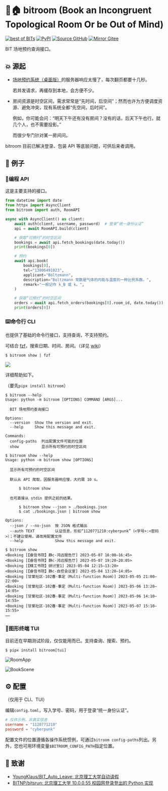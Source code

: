 # 🚩🏠 bitroom (Book an Incongruent Topological Room Or be Out of Mind)

[![best of BITs](https://img.shields.io/endpoint?url=https://raw.githubusercontent.com/YDX-2147483647/best-of-bits/main/config/badge/v1.json)](https://github.com/YDX-2147483647/best-of-bits)
[![PyPI](https://img.shields.io/pypi/v/bitroom?label=PyPI&logo=PyPI&logoColor=white)](https://pypi.org/project/bitroom/)
[![Source GitHub](https://img.shields.io/badge/Source-GitHub-lightgray?logo=github)](https://github.com/YDX-2147483647/bitroom/)
[![Mirror Gitee](https://img.shields.io/badge/Mirror-Gitee-red?logo=gitee)](https://gitee.com/YDX-2147483647/bitroom/)

BIT 场地预约查询接口。

## 💥 源起

- [场地预约系统（桌面版）](http://stu.bit.edu.cn/xsfw/sys/cdyyapp/*default/index.do)的服务器响应太慢了，每次翻页都要十几秒。

  若并发请求，再缓存到本地，会方便不少。

- 房间资源是时空区间，需求常常是“先时间，后空间”；然而也许为方便调度资源、避免冲突，现有系统全都“先空间，后时间”。

  例如，你可能会问：“明天下午还有没有房间？没有的话，后天下午也行。就几个人，也不需要投影。”

  而很少专门针对某一房间问。

bitroom 目前已解决登录、包装 API 等底层问题，可供后来者调用。

## 🧪 例子

### 🤖编程 API

这是主要支持的接口。

```python
from datetime import date
from httpx import AsyncClient
from bitroom import auth, RoomAPI

async with AsyncClient() as client:
    await auth(client, username, password)  # 登录“统一身份认证”
    api = await RoomAPI.build(client)

    # 获取“可预约”的时空区间
    bookings = await api.fetch_bookings(date.today())
    print(bookings[0])

    # 预约
    await api.book(
        bookings[0],
        tel="13806491023",
        applicant="Boltzmann",
        description="Boltzmann 常数是气体的内能与温度的一种比例系数。",
        remark="一般记作 k_B 或 k。",
    )

    # 获取“已预约”的时空区间
    orders = await api.fetch_orders(bookings[0].room_id, date.today())
    print(orders[0])
```

### ⌨️命令行 CLI

也提供了基础的命令行接口，支持查询，不支持预约。

可结合 [fzf](https://github.com/junegunn/fzf/)，搜索日期、时间、房间。（详见 [wiki](https://github.com/YDX-2147483647/bitroom/wiki#-fzf-%E4%BD%BF%E7%94%A8%E7%A4%BA%E4%BE%8B)）

```shell
$ bitroom show | fzf
```

![](https://user-images.githubusercontent.com/73375426/236676121-0bb3f80a-4ef0-4b06-bb03-d41a6f42fe38.png)

详细帮助如下。

（要先`pipx install bitroom`）

```shell
$ bitroom --help
Usage: python -m bitroom [OPTIONS] COMMAND [ARGS]...

  BIT 场地预约查询接口

Options:
  --version  Show the version and exit.
  --help     Show this message and exit.

Commands:
  config-paths  列出配置文件可能的位置
  show          显示所有可预约的时空区间
```

```shell
$ bitroom show --help
Usage: python -m bitroom show [OPTIONS]

  显示所有可预约的时空区间

  默认从 API 爬取，因服务器响应慢，大约需 10 s。

      $ bitroom show

  也可直接从 stdin 提供之前的结果。

      $ bitroom show --json > ./bookings.json
      $ cat ./bookings.json | bitroom show

Options:
  --json / --no-json  按 JSON 格式输出
  --auth TEXT         认证信息，形如“1120771210:cyberpunk”（<学号>:<密码>）；不建议使用，请改用配置文件
  --help              Show this message and exit.
```

```shell
$ bitroom show
<Booking [【睿信书院】静c-鸿远报告厅] 2023-05-07 16:00–16:45>
<Booking [【睿信书院】静c-鸿远报告厅] 2023-05-07 19:20–20:05>
<Booking [【精工书院】研讨室1] 2023-05-04 12:15–13:20>
<Booking [【睿信书院】静c-自控会议室] 2023-05-04 13:20–14:05>
<Booking [甘棠社区-102春·事定（Multi-function Room）] 2023-05-05 21:00–22:00>
<Booking [甘棠社区-102春·事定（Multi-function Room）] 2023-05-06 13:20–14:05>
<Booking [甘棠社区-102春·事定（Multi-function Room）] 2023-05-06 14:10–14:55>
<Booking [甘棠社区-102春·事定（Multi-function Room）] 2023-05-07 15:10–15:55>
……
```

### 🎨图形终端 TUI

目前还在早期测试阶段，仅仅能用而已。支持查询、搜索、预约。

```shell
$ pipx install bitroom[tui]
```

![RoomApp](https://github.com/YDX-2147483647/bitroom/assets/73375426/3ad4e0fd-dfb5-43ad-a07d-70b70b6242fa)

![BookScene](https://github.com/YDX-2147483647/bitroom/assets/73375426/18a824ce-f963-4f30-b0cb-b26a0f1583b2)

## ⚙️ 配置

（仅用于 CLI、TUI）

编辑`config.toml`，写入学号、密码，用于登录“统一身份认证”。

```toml
# 仅作示例，非真实信息
username = "1120771210"
password = "cyberpunk"
```

配置文件的位置遵循各操作系统惯例，可通过`bitroom config-paths`列出。另外，您也可用环境变量`$BITROOM_CONFIG_PATH`指定位置。

## 🌟 致谢

- [YoungKlaus/BIT_Auto_Leave: 北京理工大学自动请假](https://github.com/YoungKlaus/BIT_Auto_Leave/)
- [BITNP/bitsrun: 北京理工大学 10.0.0.55 校园网登录登出的 Python 实现](https://github.com/BITNP/bitsrun)
